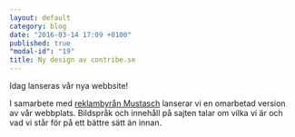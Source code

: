 ```yaml
---
layout: default
category: blog
date: "2016-03-14 17:09 +0100"
published: true
"modal-id": "19"
title: Ny design av contribe.se
---
```


Idag lanseras vår nya webbsite!

I samarbete med [reklambyrån Mustasch](http://www.mustasch.se) lanserar vi en omarbetad version av vår webbplats. Bildspråk och innehåll på sajten talar om vilka vi är och vad vi står för på ett bättre sätt än innan.